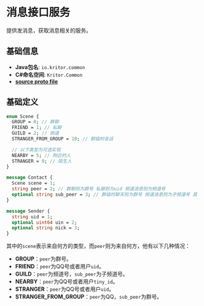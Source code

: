 # 消息接口服务

提供发消息，获取消息相关的服务。

## 基础信息

- **Java包名**: `io.kritor.common`
- **C#命名空间**: `Kritor.Common`
- **[source proto file](/protos/src/main/proto/kritor/message/message.proto)**

## 基础定义

```protobuf
enum Scene {
  GROUP = 0; // 群聊
  FRIEND = 1; // 私聊
  GUILD = 2; // 频道
  STRANGER_FROM_GROUP = 10; // 群临时会话

  // 以下类型为可选实现
  NEARBY = 5; // 附近的人
  STRANGER = 9; // 陌生人
}

message Contact {
  Scene scene = 1;
  string peer = 2; // 群聊则为群号 私聊则为uid 频道消息则为频道号
  optional string sub_peer = 3; // 群临时聊天则为群号 频道消息则为子频道号 其它情况可不提供
}

message Sender {
  string uid = 1;
  optional uint64 uin = 2;
  optional string nick = 3;
}
```

其中的`scene`表示来自何方的类型，而`peer`则为来自何方，他有以下几种情况：

- **GROUP**：`peer`为群号。
- **FRIEND**：`peer`为QQ号或者用户`uid`。
- **GUILD**：`peer`为频道号，`sub_peer`为子频道号。
- **NEARBY**：`peer`为QQ号或者用户`tiny_id`。
- **STRANGER**：`peer`为QQ号或者用户`uid`。
- **STRANGER_FROM_GROUP**：`peer`为QQ，`sub_peer`为群号。
